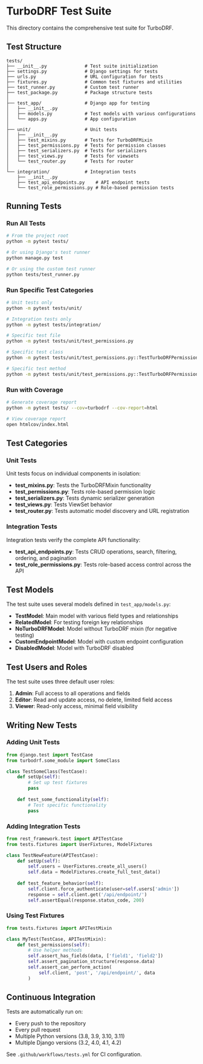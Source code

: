 # TurboDRF Test Suite

This directory contains the comprehensive test suite for TurboDRF.

## Test Structure

```
tests/
├── __init__.py              # Test suite initialization
├── settings.py              # Django settings for tests
├── urls.py                  # URL configuration for tests
├── fixtures.py              # Common test fixtures and utilities
├── test_runner.py           # Custom test runner
├── test_package.py          # Package structure tests
│
├── test_app/                # Django app for testing
│   ├── __init__.py
│   ├── models.py            # Test models with various configurations
│   └── apps.py              # App configuration
│
├── unit/                    # Unit tests
│   ├── __init__.py
│   ├── test_mixins.py       # Tests for TurboDRFMixin
│   ├── test_permissions.py  # Tests for permission classes
│   ├── test_serializers.py  # Tests for serializers
│   ├── test_views.py        # Tests for viewsets
│   └── test_router.py       # Tests for router
│
└── integration/             # Integration tests
    ├── __init__.py
    ├── test_api_endpoints.py    # API endpoint tests
    └── test_role_permissions.py # Role-based permission tests
```

## Running Tests

### Run All Tests

```bash
# From the project root
python -m pytest tests/

# Or using Django's test runner
python manage.py test

# Or using the custom test runner
python tests/test_runner.py
```

### Run Specific Test Categories

```bash
# Unit tests only
python -m pytest tests/unit/

# Integration tests only
python -m pytest tests/integration/

# Specific test file
python -m pytest tests/unit/test_permissions.py

# Specific test class
python -m pytest tests/unit/test_permissions.py::TestTurboDRFPermission

# Specific test method
python -m pytest tests/unit/test_permissions.py::TestTurboDRFPermission::test_admin_has_all_permissions
```

### Run with Coverage

```bash
# Generate coverage report
python -m pytest tests/ --cov=turbodrf --cov-report=html

# View coverage report
open htmlcov/index.html
```

## Test Categories

### Unit Tests

Unit tests focus on individual components in isolation:

- **test_mixins.py**: Tests the TurboDRFMixin functionality
- **test_permissions.py**: Tests role-based permission logic
- **test_serializers.py**: Tests dynamic serializer generation
- **test_views.py**: Tests ViewSet behavior
- **test_router.py**: Tests automatic model discovery and URL registration

### Integration Tests

Integration tests verify the complete API functionality:

- **test_api_endpoints.py**: Tests CRUD operations, search, filtering, ordering, and pagination
- **test_role_permissions.py**: Tests role-based access control across the API

## Test Models

The test suite uses several models defined in `test_app/models.py`:

- **TestModel**: Main model with various field types and relationships
- **RelatedModel**: For testing foreign key relationships
- **NoTurboDRFModel**: Model without TurboDRF mixin (for negative testing)
- **CustomEndpointModel**: Model with custom endpoint configuration
- **DisabledModel**: Model with TurboDRF disabled

## Test Users and Roles

The test suite uses three default user roles:

1. **Admin**: Full access to all operations and fields
2. **Editor**: Read and update access, no delete, limited field access
3. **Viewer**: Read-only access, minimal field visibility

## Writing New Tests

### Adding Unit Tests

```python
from django.test import TestCase
from turbodrf.some_module import SomeClass

class TestSomeClass(TestCase):
    def setUp(self):
        # Set up test fixtures
        pass
    
    def test_some_functionality(self):
        # Test specific functionality
        pass
```

### Adding Integration Tests

```python
from rest_framework.test import APITestCase
from tests.fixtures import UserFixtures, ModelFixtures

class TestNewFeature(APITestCase):
    def setUp(self):
        self.users = UserFixtures.create_all_users()
        self.data = ModelFixtures.create_full_test_data()
    
    def test_feature_behavior(self):
        self.client.force_authenticate(user=self.users['admin'])
        response = self.client.get('/api/endpoint/')
        self.assertEqual(response.status_code, 200)
```

### Using Test Fixtures

```python
from tests.fixtures import APITestMixin

class MyTest(TestCase, APITestMixin):
    def test_permissions(self):
        # Use helper methods
        self.assert_has_fields(data, ['field1', 'field2'])
        self.assert_pagination_structure(response.data)
        self.assert_can_perform_action(
            self.client, 'post', '/api/endpoint/', data
        )
```

## Continuous Integration

Tests are automatically run on:
- Every push to the repository
- Every pull request
- Multiple Python versions (3.8, 3.9, 3.10, 3.11)
- Multiple Django versions (3.2, 4.0, 4.1, 4.2)

See `.github/workflows/tests.yml` for CI configuration.